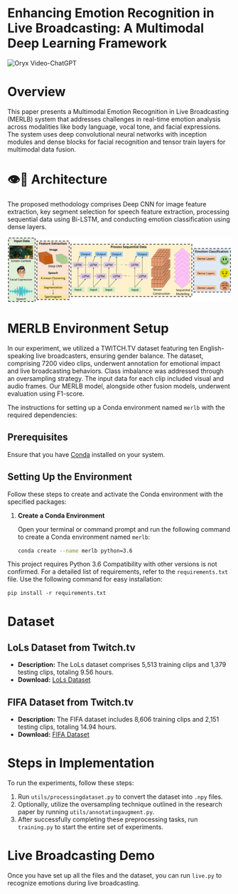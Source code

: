 # Enhancing Emotion Recognition in Live Broadcasting: A Multimodal Deep Learning Framework

<img src="https://camo.githubusercontent.com/2722992d519a722218f896d5f5231d49f337aaff4514e78bd59ac935334e916a/68747470733a2f2f692e696d6775722e636f6d2f77617856496d762e706e67" alt="Oryx Video-ChatGPT" data-canonical-src="https://i.imgur.com/waxVImv.png" style="max-width: 100%;">

# Overview

This paper presents a Multimodal Emotion Recognition in Live Broadcasting (MERLB) system that addresses challenges in real-time emotion analysis across modalities like body language, vocal tone, and facial expressions. The system uses deep convolutional neural networks with inception modules and dense blocks for facial recognition and tensor train layers for multimodal data fusion. 

# 👁️💬 Architecture

The proposed methodology comprises Deep CNN for image feature extraction, key segment selection for speech feature extraction, processing sequential data using Bi-LSTM, and conducting emotion classification using dense layers.

<img style="max-width: 100%;" src="https://github.com/swerizwan/MERLB/blob/main/resources/architecture.png" alt="MERLB Overview">

# MERLB Environment Setup

In our experiment, we utilized a TWITCH.TV dataset featuring ten English-speaking live broadcasters, ensuring gender balance. The dataset, comprising 7200 video clips, underwent annotation for emotional impact and live broadcasting behaviors. Class imbalance was addressed through an oversampling strategy. The input data for each clip included visual and audio frames. Our MERLB model, alongside other fusion models, underwent evaluation using F1-score.

The instructions for setting up a Conda environment named `merlb` with the required dependencies:

## Prerequisites

Ensure that you have [Conda](https://docs.conda.io/projects/conda/en/latest/user-guide/install/index.html) installed on your system.

## Setting Up the Environment

Follow these steps to create and activate the Conda environment with the specified packages:

1. **Create a Conda Environment**

   Open your terminal or command prompt and run the following command to create a Conda environment named `merlb`:

   ```bash
   conda create --name merlb python=3.6


This project requires Python 3.6 Compatibility with other versions is not confirmed. For a detailed list of requirements, refer to the `requirements.txt` file. Use the following command for easy installation:

```
pip install -r requirements.txt
```

# Dataset

## LoLs Dataset from Twitch.tv

- **Description:** The LoLs dataset comprises 5,513 training clips and 1,379 testing clips, totaling 9.56 hours.
- **Download:** [LoLs Dataset](https://drive.google.com/drive/folders/1IK5J6Yq701P0QzJjPANFXc8YmypO0TYe?usp=sharing)

## FIFA Dataset from Twitch.tv

- **Description:** The FIFA dataset includes 8,606 training clips and 2,151 testing clips, totaling 14.94 hours.
- **Download:** [FIFA Dataset](https://drive.google.com/drive/folders/1wSSoz6uMeCtuaVweNIMv7U7uJM6fUiQO?usp=sharing)

# Steps in Implementation

To run the experiments, follow these steps:

1. Run `utils/processingdataset.py` to convert the dataset into `.npy` files.
2. Optionally, utilize the oversampling technique outlined in the research paper by running `utils/annotatingaugment.py`.
3. After successfully completing these preprocessing tasks, run `training.py` to start the entire set of experiments.

# Live Broadcasting Demo

Once you have set up all the files and the dataset, you can run `live.py` to recognize emotions during live broadcasting.
